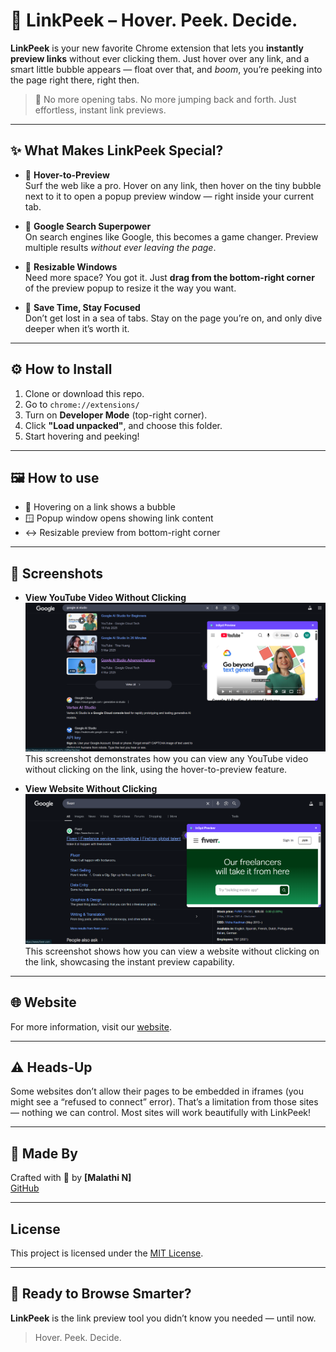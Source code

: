 # 🔗 LinkPeek – Hover. Peek. Decide.

**LinkPeek** is your new favorite Chrome extension that lets you **instantly preview links** without ever clicking them. Just hover over any link, and a smart little bubble appears — float over that, and *boom*, you’re peeking into the page right there, right then.

> 🎯 No more opening tabs. No more jumping back and forth. Just effortless, instant link previews.

---

## ✨ What Makes LinkPeek Special?

- 🧭 **Hover-to-Preview**  
  Surf the web like a pro. Hover on any link, then hover on the tiny bubble next to it to open a popup preview window — right inside your current tab.

- 🧠 **Google Search Superpower**  
  On search engines like Google, this becomes a game changer. Preview multiple results *without ever leaving the page*.

- 📏 **Resizable Windows**  
  Need more space? You got it. Just **drag from the bottom-right corner** of the preview popup to resize it the way you want.

- 🔄 **Save Time, Stay Focused**  
  Don’t get lost in a sea of tabs. Stay on the page you’re on, and only dive deeper when it’s worth it.

---

## ⚙️ How to Install 

1. Clone or download this repo.
2. Go to `chrome://extensions/`
3. Turn on **Developer Mode** (top-right corner).
4. Click **"Load unpacked"**, and choose this folder.
5. Start hovering and peeking!

---

## 🖼️ How to use

- 💬 Hovering on a link shows a bubble
- 🪟 Popup window opens showing link content
- ↔️ Resizable preview from bottom-right corner

---

## 📸 Screenshots

- **View YouTube Video Without Clicking**  
  ![LinkPeek Screenshot 1](screenshots/image1.png)  
  This screenshot demonstrates how you can view any YouTube video without clicking on the link, using the hover-to-preview feature.

- **View Website Without Clicking**  
  ![LinkPeek Screenshot 2](screenshots/image2.png)  
  This screenshot shows how you can view a website without clicking on the link, showcasing the instant preview capability.

---

## 🌐 Website

For more information, visit our [website](https://yourwebsite.com).

---

## ⚠️ Heads-Up

Some websites don’t allow their pages to be embedded in iframes (you might see a “refused to connect” error). That’s a limitation from those sites — nothing we can control. Most sites will work beautifully with LinkPeek!

---

## 👤 Made By

Crafted with 💙 by **[Malathi N]**  
[GitHub](https://github.com/malathi-n79) 

---

## License

This project is licensed under the [MIT License](LICENSE).

---

## 🚀 Ready to Browse Smarter?

**LinkPeek** is the link preview tool you didn’t know you needed — until now.

> Hover. Peek. Decide.
